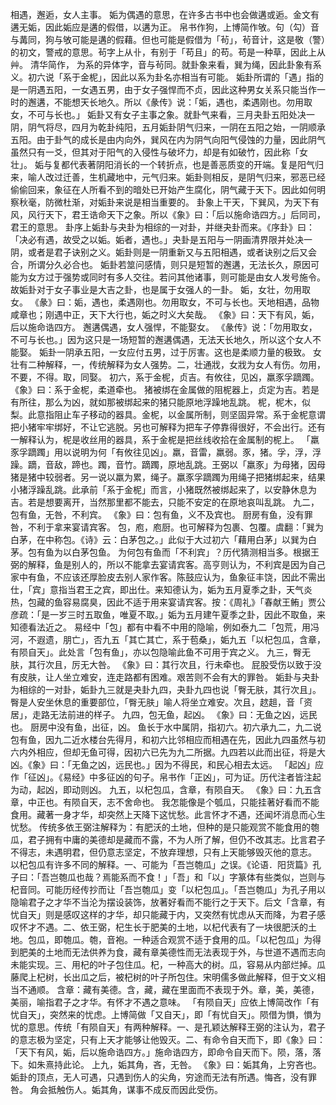 相遇，邂逅，女人主事。
姤为偶遇的意思，在许多古书中也会做遘或逅。金文有遘无姤，因此姤应是遘的假借，以遘为正。
帛书作狗，上博简作敂。句（勾）音与冓同，狗与敂可能是遘的假藉。但也可能是假借为「茍」，茍音计，这是敬（警）的初文，警戒的意思。茍字上从卝，有别于「苟且」的苟。苟是一种草，因此上从艸。
清华简作， 为系的异体字，音与茍同。就卦象来看，巽为绳，因此卦象有系义。初六说「系于金柅」，因此以系为卦名亦相当有可能。
姤卦所谓的「遇」指的是一阴遇五阳，一女遇五男，由于女子强悍而不贞，因此这种男女关系只能当作一时的邂遘，不能想天长地久。所以《彖传》说：「姤，遇也，柔遇刚也。勿用取女，不可与长也。」
姤卦又有女子主事之象。就卦气来看，三月夬卦五阳处决一阴，阴气将尽，四月为乾卦纯阳，五月姤卦阴气归来，一阴在五阳之始，一阴顺承五阳。由于卦气的成长是由内向外，巽风在内为阴气向阳气侵蚀的力量，因此阴气虽然只有一爻，但其对于阳气的入侵性与破坏力，却是有如破竹，因此称「女壮」。
姤与复都代表著阴阳消长的一个转折点，也是善恶质变的开端。复是阳气归来，喻人改过迁善，生机藏地中，元气归来。姤卦则相反，是阴气归来，邪恶已经偷偷回来，象征在人所看不到的暗处已开始产生腐化，阴气藏于天下。因此如何明察秋毫，防微杜渐，对姤卦来说是相当重要的。
卦象上干天，下巽风，为天下有风，风行天下，君王诰命天下之象。所以《象》曰：「后以施命诰四方。」后同司，君王的意思。
卦序上姤卦与夬卦为相综的一对卦，并继夬卦而来。《序卦》曰：「决必有遇，故受之以姤。姤者，遇也。」夬卦是五阳与一阴画清界限并处决一阴，或者是君子诀别之义。姤卦则是一阴重新又与五阳相遇，或者诀别之后又会合，所谓分久必合也。
姤卦若筮问感情，则只是短暂的邂遘，无法长久，原因可能为女方过于强势或同时有多人交往。若问其他诸事，则可能是由女人发号施令。故姤卦对于女子事业是大吉之卦，也是属于女强人的一卦。
姤，女壮，勿用取女。
《彖》曰：姤，遇也，柔遇刚也。勿用取女，不可与长也。天地相遇，品物咸章也；刚遇中正，天下大行也，姤之时义大矣哉。
《象》曰：天下有风，姤，后以施命诰四方。
邂遘偶遇，女人强悍，不能娶女。
《彖传》说：「勿用取女，不可与长也。」因为这只是一场短暂的邂遘偶遇，无法天长地久，所以这个女人不能娶。
姤卦一阴承五阳，一女应付五男，过于厉害。这也是柔顺力量的极致。
女壮有二种解释，一，传统解释为女人强势。二，壮通戕，女戕为女人有伤。勿用，不要，不得。取，同娶。
初六，系于金柅，贞吉。有攸往，见凶，羸豕孚蹢躅。
《象》曰：系于金柅，柔道牵也。
猪被绑在金属做的阻柅器上，贞定为吉。若是有所往，那么为凶，就如那被绑起来的猪只能原地浮躁地乱跳。
柅，柅木，似梨。此意指阻止车子移动的器具。金柅，以金属所制，则坚固异常。系于金柅意谓把小猪牢牢绑好，不让它逃脱。另也可解释为把车子停靠得很好，不会出行。还有一解释认为，柅是收丝用的器具，系于金柅是把丝线收拾在金属制的柅上。
「羸豕孚蹢躅」用以说明为何「有攸往见凶」。羸，音雷，羸弱。豕，猪。孚，浮，浮躁。蹢，音敌，蹄也。躅，音竹。蹢躅，原地乱跳。王弼以「羸豕」为母猪，因母猪是猪中较弱者。另一说以羸为累，绳子。羸豕孚蹢躅为用绳子把猪绑起来，结果小猪浮躁乱跳。此承前「系于金柅」而言，小猪既然被绑起来了，以安静休息为吉。若是想要离开，当然那里都不能去，只能不安定的在原地哀叫乱跳。
九二，包有鱼，无咎，不利宾。
《象》曰：包有鱼，义不及宾也。
厨房有鱼，没有罪咎，不利于拿来宴请宾客。
包，庖，庖厨。也可解释为包裹、包覆。虞翻：「巽为白茅，在中称包。《诗》云：白茅包之。」此似于大过初六「藉用白茅」以巽为白茅。包有鱼为以白茅包鱼。
为何包有鱼而「不利宾」？历代猜测相当多。根据王弼的解释，鱼是别人的，所以不能拿去宴请宾客。高亨则认为，不利宾是因为自己家中有鱼，不应该还厚脸皮去别人家作客。陈鼓应认为，鱼象征丰饶，因此不需出仕，「宾」意指当君王之宾，即出仕。来知德认为，姤为五月夏季之卦，天气炎热，包藏的鱼容易腐臭，因此不适于用来宴请宾客。按：《周礼》「春献王鲔」贾公彦疏：「是一岁三时五取鱼，唯夏不取。」姤为五月建午夏季之卦，因此不取鱼，来知德看法近之。
易经中「包」都有中看不中用的隐喻，例如泰九二「包荒，用冯河，不遐遗，朋亡」，否九五「其亡其亡，系于苞桑」，姤九五「以杞包瓜，含章，有陨自天」。此处言「包有鱼」，亦以包隐喻此鱼不可用于宾之义。
九三，臀无肤，其行次且，厉无大咎。
《象》曰：其行次且，行未牵也。
屁股受伤以致于没有皮肤，让人坐立难安，连走路都有困难。艰苦则不会有大的罪咎。
姤卦与夬卦为相综的一对卦，姤卦九三就是夬卦九四，夬卦九四也说「臀无肤，其行次且」。臀是人安坐休息的重要部位，「臀无肤」喻人将坐立难安。次且，趑趄，音「资居」，走路无法前进的样子。
九四，包无鱼，起凶。
《象》曰：无鱼之凶，远民也。
厨房中没有鱼，出征，凶。
鱼长于水中属阴，指初六。初六承九二，九二说包有鱼，因九二近水楼台先得月，和初六比邻相应而相遇在先，因此九四虽然与初六内外相应，但却无鱼可得，因初六已先为九二所据。九四若以此而出征，将是大凶。《象》曰：「无鱼之凶，远民也。」因为不得民，和民心相去太远。
「起凶」应作「征凶」。《易经》中多征凶的句子。帛书作「正凶」，可为证。历代注者皆注起为动，起凶，即动则凶。
九五，以杞包瓜，含章，有陨自天。
《象》曰：九五含章，中正也。有陨自天，志不舍命也。
我怎能像是个瓠瓜，只能挂著好看而不能食用。藏著一身才华，却突然上天降下这忧愁。此言怀才不遇，还闻坏消息而心生忧愁。
传统多依王弼注解释为：有肥沃的土地，但种的是只能观赏不能食用的匏瓜，君子拥有中庸的美德却是藏而不露，不为人所了解，但仍不改其志。比言君子不得志，未遇明君，但仍意志坚定，不放弃理想，只有上天能够毁灭他的意志。
以杞包瓜有许多不同的解释。一、可能为「吾岂匏瓜」之误。《论语．阳货篇》孔子曰：「吾岂匏瓜也哉？焉能系而不食！」「吾」和「以」字篆体有些类似，岂则与杞音同。可能历经传抄而让「吾岂匏瓜」变「以杞包瓜」。「吾岂匏瓜」为孔子用以隐喻君子之才华不当沦为摆设装饰，放著好看而不能行之于天下。后文「含章，有忧自天」则是感叹这样的才华，却只能藏于内，又突然有忧虑从天而降，为君子感叹怀才不遇。二、依王弼，杞生长于肥美的土地，以杞代表有了一块很肥沃的土地。包瓜，即匏瓜。匏，音袍。一种适合观赏不适于食用的瓜。「以杞包瓜」为得到肥美的土地而无法供养为食，藏有章美德性而无法表现于外，与世道不遇而志向未能实现。三、用杞的叶子包住瓜。杞，一种高大的树。瓜，容易从内部烂掉。瓜藤爬上杞树，长出瓜之后，被杞树的叶子所包住。宋明儒多做此解释，但于文义相当不通顺。
含章：藏有美德。含，藏，藏在里面而不表现于外。章，美，美德，美丽，喻指君子之才华。有怀才不遇之意味。
「有陨自天」应依上博简改作「有忧自天」，突然来的忧虑。上博简做「又自天」，即「有忧自天」。陨借为愪，愪为忧的意思。传统「有陨自天」有两种解释。一、是孔颖达解释王弼的注认为，君子的意志极为坚定，只有上天才能够让他毁灭。二、有命令自天而下，即《象》曰：「天下有风，姤，后以施命诰四方。」施命诰四方，即命令自天而下。陨，落，落下。如朱熹持此论。
上九，姤其角，吝，无咎。
《象》曰：姤其角，上穷吝也。
姤卦的顶点，无人可遇，只遇到伤人的尖角，穷途而无法有所遇。悔吝，没有罪咎。
角会抵触伤人。姤其角，谋事不成反而因此受伤。